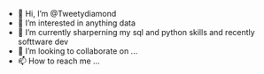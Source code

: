 - 👋 Hi, I’m @Tweetydiamond
- 👀 I’m interested in anything data
- 🌱 I’m currently sharperning my sql and python skills and recently softtware dev
- 💞️ I’m looking to collaborate on ...
- 📫 How to reach me ...

<!---
Tweetydiamond/Tweetydiamond is a ✨ special ✨ repository because its `README.md` (this file) appears on your GitHub profile.
You can click the Preview link to take a look at your changes.
--->

